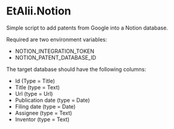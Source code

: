 # EtAlii.Notion

Simple script to add patents from Google into a Notion database.

Required are two environment variables:

- NOTION_INTEGRATION_TOKEN
- NOTION_PATENT_DATABASE_ID

The target database should have the following columns:

- Id                  (Type = Title)
- Title               (type = Text)
- Url                 (type = Url)
- Publication date    (type = Date)
- Filing date         (type = Date)
- Assignee            (type = Text)
- Inventor            (type = Text)

